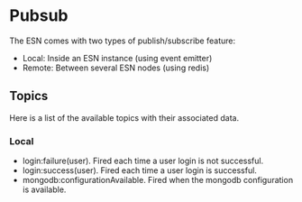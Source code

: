 # Pubsub

The ESN comes with two types of publish/subscribe feature:

- Local: Inside an ESN instance (using event emitter)
- Remote: Between several ESN nodes (using redis)

## Topics

Here is a list of the available topics with their associated data.

### Local

- login:failure(user). Fired each time a user login is not successful.
- login:success(user). Fired each time a user login is successful.
- mongodb:configurationAvailable. Fired when the mongodb configuration is available.